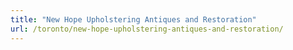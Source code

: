 ```yaml
---
title: "New Hope Upholstering Antiques and Restoration"
url: /toronto/new-hope-upholstering-antiques-and-restoration/
---
```

